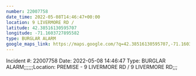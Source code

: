 ```yaml
---
number: 22007758
date_time: 2022-05-08T14:46:47+00:00
location: 9 LIVERMORE RD / 
latitude: 42.38516130595707
longitude: -71.1603727895582
type: BURGLAR ALARM
google_maps_link: https://maps.google.com/?q=42.38516130595707,-71.1603727895582
---
```


Incident #: 22007758   Date: 2022-05-08 14:46:47   Type: BURGLAR ALARM;;;;;;Location: PREMISE - 9 LIVERMORE RD / 9 LIVERMORE RD;;;
